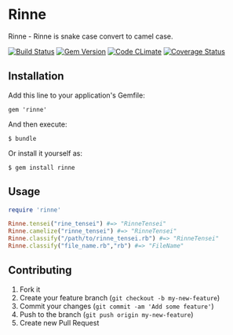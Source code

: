 Rinne
================================================================

Rinne - Rinne is snake case convert to camel case.

[![Build Status](https://travis-ci.org/naoto/rinne.png?branch=master)](https://travis-ci.org/naoto/rinne)
[![Gem Version](https://badge.fury.io/rb/rinne.png)](https://badge.fury.io/rb/rinne)
[![Code CLimate](https://codeclimate.com/github/naoto/rinne.png)](https://codeclimate.com/github/naoto/rinne)
[![Coverage Status](https://coveralls.io/repos/naoto/rinne/badge.png?branch=master)](https://coveralls.io/r/naoto/rinne)

## Installation

Add this line to your application's Gemfile:

    gem 'rinne'

And then execute:

    $ bundle

Or install it yourself as:

    $ gem install rinne

## Usage

```ruby
require 'rinne'

Rinne.tensei("rine_tensei") #=> "RinneTensei"
Rinne.camelize("rinne_tensei") #=> "RinneTensei"
Rinne.classify("/path/to/rinne_tensei.rb") #=> "RinneTensei"
Rinne.classify("file_name.rb","rb") #=> "FileName"
```

## Contributing

1. Fork it
2. Create your feature branch (`git checkout -b my-new-feature`)
3. Commit your changes (`git commit -am 'Add some feature'`)
4. Push to the branch (`git push origin my-new-feature`)
5. Create new Pull Request
